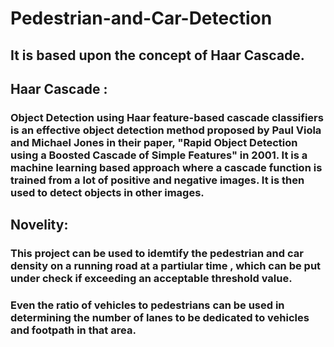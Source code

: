 # Pedestrian-and-Car-Detection

## It is based upon the concept of Haar Cascade.

## Haar Cascade :
###  Object Detection using Haar feature-based cascade classifiers is an effective object detection method proposed by Paul Viola and Michael Jones in their paper, "Rapid Object Detection using a Boosted Cascade of Simple Features" in 2001. It is a machine learning based approach where a cascade function is trained from a lot of positive and negative images. It is then used to detect objects in other images.

## Novelity:
### This project can be used to idemtify the pedestrian and car density on a running road at a partiular time , which can be put under check if exceeding an acceptable threshold value.
### Even the ratio of vehicles to pedestrians can be used in determining the number of lanes to be dedicated to vehicles and footpath in that area.
